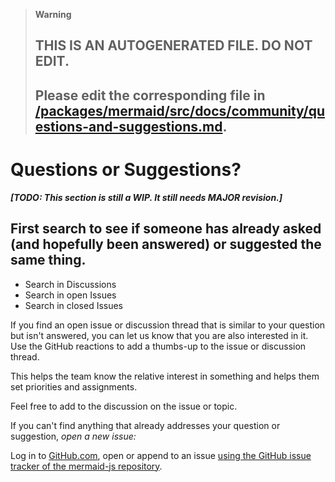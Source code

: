 > **Warning**
>
> ## THIS IS AN AUTOGENERATED FILE. DO NOT EDIT.
>
> ## Please edit the corresponding file in [/packages/mermaid/src/docs/community/questions-and-suggestions.md](../../packages/mermaid/src/docs/community/questions-and-suggestions.md).

# Questions or Suggestions?

**_\[TODO: This section is still a WIP. It still needs MAJOR revision.]_**

## First search to see if someone has already asked (and hopefully been answered) or suggested the same thing.

- Search in Discussions
- Search in open Issues
- Search in closed Issues

If you find an open issue or discussion thread that is similar to your question but isn't answered, you can let us know that you are also interested in it.
Use the GitHub reactions to add a thumbs-up to the issue or discussion thread.

This helps the team know the relative interest in something and helps them set priorities and assignments.

Feel free to add to the discussion on the issue or topic.

If you can't find anything that already addresses your question or suggestion, _open a new issue:_

Log in to [GitHub.com](https://www.github.com), open or append to an issue [using the GitHub issue tracker of the mermaid-js repository](https://github.com/mermaid-js/mermaid/issues?q=is%3Aissue+is%3Aopen+label%3A%22Area%3A+Documentation%22).
